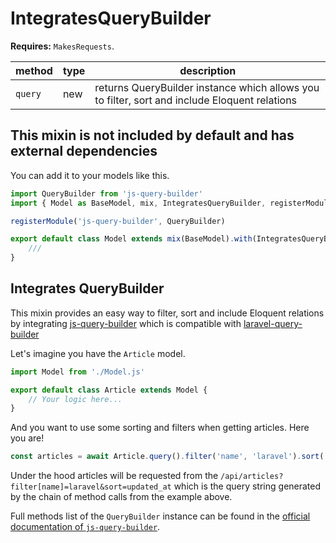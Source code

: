 # IntegratesQueryBuilder

**Requires:** `MakesRequests`.

| method | type | description |
| - | - | - |
| `query` | new | returns QueryBuilder instance which allows you to filter, sort and include Eloquent relations |

## This mixin is not included by default and has external dependencies

You can add it to your models like this.

```js
import QueryBuilder from 'js-query-builder'
import { Model as BaseModel, mix, IntegratesQueryBuilder, registerModule } from 'javel'

registerModule('js-query-builder', QueryBuilder)

export default class Model extends mix(BaseModel).with(IntegratesQueryBuilder) {
    ///
}
```

## Integrates QueryBuilder

This mixin provides an easy way to filter, sort and include Eloquent relations by integrating [js-query-builder](https://github.com/coderello/js-query-builder) which is compatible with [laravel-query-builder](https://github.com/spatie/laravel-query-builder)

Let's imagine you have the `Article` model.

```js
import Model from './Model.js'

export default class Article extends Model {
    // Your logic here...
}
```

And you want to use some sorting and filters when getting articles. Here you are!

```js
const articles = await Article.query().filter('name', 'laravel').sort('updated_at').get()
```

Under the hood articles will be requested from the `/api/articles?filter[name]=laravel&sort=updated_at` which is the query string generated by the chain of method calls from the example above.

Full methods list of the `QueryBuilder` instance can be found in the [official documentation of `js-query-builder`](https://github.com/coderello/js-query-builder).

